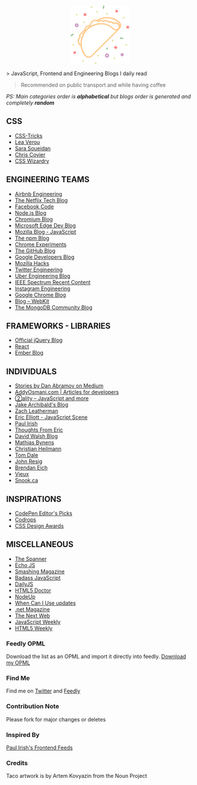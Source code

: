 <p align="center">
  <img src="https://raw.githubusercontent.com/zouhir/devfeeds/master/taco.png">
</p>
> JavaScript, Frontend and Engineering Blogs I daily read

>Recommended on public transport and while having coffee

*PS: Main categories order is **alphabetical** but blogs order is generated and completely **random***

## CSS
* [CSS-Tricks](https://css-tricks.com)
* [Lea Verou](http://lea.verou.me)
* [Sara Soueidan](https://sarasoueidan.com/)
* [Chris Coyier](http://chriscoyier.net)
* [CSS Wizardry](http://csswizardry.com/)

## ENGINEERING TEAMS
* [Airbnb Engineering](http://nerds.airbnb.com)
* [The Netflix Tech Blog](http://techblog.netflix.com/)
* [Facebook Code](https://code.facebook.com/)
* [Node.js Blog](https://nodejs.org/en/)
* [Chromium Blog](http://blog.chromium.org/)
* [Microsoft Edge Dev Blog](https://blogs.windows.com/msedgedev)
* [Mozilla Blog - JavaScript](https://blog.mozilla.org/javascript)
* [The npm Blog](http://blog.npmjs.org/)
* [Chrome Experiments](https://www.chromeexperiments.com)
* [The GitHub Blog](https://github.com/blog)
* [Google Developers Blog](http://developers.googleblog.com/)
* [Mozilla Hacks ](http://hacks.mozilla.org)
* [Twitter Engineering](https://blog.twitter.com/)
* [Uber Engineering Blog](https://eng.uber.com)
* [IEEE Spectrum Recent Content](http://spectrum.ieee.org)
* [Instagram Engineering](http://instagram-engineering.tumblr.com/)
* [Google Chrome Blog](http://chrome.googleblog.com/)
* [Blog – WebKit](https://webkit.org)
* [The MongoDB Community Blog](http://blog.mongodb.org/)

## FRAMEWORKS - LIBRARIES
* [Official jQuery Blog](http://blog.jquery.com)
* [React](https://facebook.github.io/react)
* [Ember Blog](http://emberjs.com/blog)

## INDIVIDUALS
* [Stories by Dan Abramov on Medium](https://medium.com/@dan_abramov?source=rss-a3a8af6addc1------2)
* [AddyOsmani.com | Articles for developers](http://addyosmani.com/blog)
* [②ality – JavaScript and more](http://www.2ality.com/)
* [Jake Archibald's Blog](http://jakearchibald.com/)
* [Zach Leatherman](http://www.zachleat.com/web/)
* [Eric Elliott - JavaScript Scene](https://medium.com/javascript-scene?source=rss----c0aeac5284ad---4)
* [Paul Irish](http://paulirish.com/)
* [Thoughts From Eric](http://meyerweb.com/eric/thoughts)
* [David Walsh Blog](https://davidwalsh.name)
* [Mathias Bynens](https://mathiasbynens.be/notes)
* [Christian Heilmann](https://www.christianheilmann.com)
* [Tom Dale](http://tomdale.net)
* [John Resig](http://ejohn.org)
* [Brendan Eich](http://brendaneich.com)
* [Vjeux](http://blog.vjeux.com)
* [Snook.ca](https://snook.ca/)

## INSPIRATIONS
* [CodePen Editor's Picks](http://codepen.io/)
* [Codrops](http://tympanus.net/codrops)
* [CSS Design Awards](http://www.cssdesignawards.com)

## MISCELLANEOUS
* [The Spanner](http://www.thespanner.co.uk)
* [Echo JS](http://www.echojs.com)
* [Smashing Magazine](https://www.smashingmagazine.com)
* [Badass JavaScript](http://badassjs.com/)
* [DailyJS](http://dailyjs.com/)
* [HTML5 Doctor](http://html5doctor.com)
* [NodeUp](http://nodeup.com)
* [When Can I Use updates](http://caniuse.com/feed.php)
* [.net Magazine](http://www.netmagazine.com)
* [The Next Web](http://thenextweb.com)
* [JavaScript Weekly](http://javascriptweekly.com/)
* [HTML5 Weekly](http://html5weekly.com/)


### Feedly OPML
Download the list as an OPML and import it directly into feedly. [Download my OPML](https://raw.githubusercontent.com/zouhir/devfeeds/master/feedly.opml)

### Find Me
Find me on [Twitter](https://twitter.com/_zouhir) and [Feedly](https://feedly.com/zouhir)

### Contribution Note
Please fork for major changes or deletes

### Inspired By
[Paul Irish's Frontend Feeds](https://github.com/paulirish/frontend-feeds)

### Credits
Taco artwork is by Artem Kovyazin from the Noun Project
